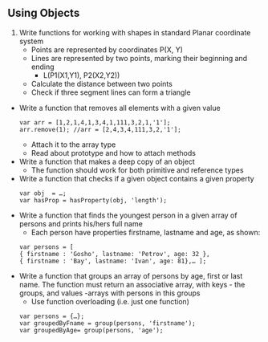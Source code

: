 ## Using Objects ##
1. Write functions for working with shapes in  standard Planar coordinate system
    - Points are represented by coordinates P(X, Y)
    - Lines are represented by two points, marking their beginning and ending
        - L(P1(X1,Y1), P2(X2,Y2))
    - Calculate the distance between two points
    - Check if three segment lines can form a triangle
* Write a function that removes all elements with a given value
    ```
    var arr = [1,2,1,4,1,3,4,1,111,3,2,1,'1'];
    arr.remove(1); //arr = [2,4,3,4,111,3,2,'1'];
    ```
    - Attach it to the array type
    - Read about prototype and how to attach methods
* Write a function that makes a deep copy of an object
    - The function should work for both primitive and reference types
* Write a function that checks if a given object contains a given property
    ```
    var obj  = …;
    var hasProp = hasProperty(obj, 'length');
    ```
* Write a function that finds the youngest person in a given array of persons and prints his/hers full name
    - Each person have properties firstname, lastname and age, as shown:
    ```
    var persons = [
    { firstname : 'Gosho', lastname: 'Petrov', age: 32 }, 
    { firstname : 'Bay', lastname: 'Ivan', age: 81},… ];
    ```
* Write a function that groups an array of persons by age, first or last name. The function must return an associative array, with keys - the groups, and values -arrays with persons in this groups
    - Use function overloading (i.e. just one function)
    ```
    var persons = {…};
    var groupedByFname = group(persons, 'firstname');
    var groupedByAge= group(persons, 'age');
    ```


